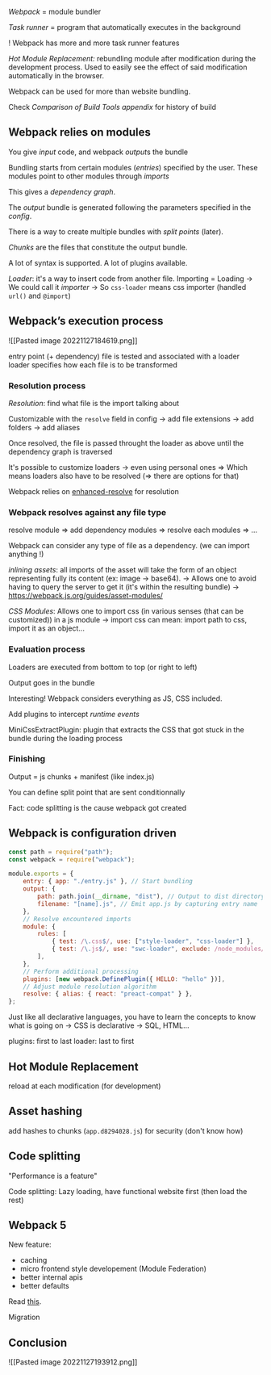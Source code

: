   *Webpack* = module bundler

*Task runner* = program that automatically executes in the background

! Webpack has more and more task runner features

*Hot Module Replacement:* rebundling module after modification during the development process. Used to easily see the effect of said modification automatically in the browser.

Webpack can be used for more than website bundling.

Check *Comparison of Build Tools appendix* for history of build

## Webpack relies on modules
You give *input* code, and webpack *output*s the bundle

Bundling starts from certain modules (*entries*) specified by the user. These modules point to other modules through *imports*

This gives a *dependency graph*.

The *output* bundle is generated following the parameters specified in the *config*.

There is a way to create multiple bundles with *split points* (later).

*Chunks* are the files that constitute the output bundle.

A lot of syntax is supported. A lot of plugins available.

*Loader*: it's a way to insert code from another file. Importing = Loading
-> We could call it *importer*
-> So `css-loader` means css importer (handled `url()` and `@import`)

## Webpack’s execution process

![[Pasted image 20221127184619.png]]

entry point (+ dependency)
file is tested and associated with a loader
loader specifies how each file is to be transformed

### Resolution process
*Resolution*: find what file is the import talking about

Customizable with the `resolve` field in config
-> add file extensions
-> add folders
-> add aliases

Once resolved, the file is passed throught the loader as above until the dependency graph is traversed

It's possible to customize loaders
-> even using personal ones
	=> Which means loaders also have to be resolved (=> there are options for that)

Webpack relies on [enhanced-resolve](https://www.npmjs.com/package/enhanced-resolve) for resolution

### Webpack resolves against any file type
resolve module => add dependency modules => resolve each modules => ...

Webpack can consider any type of file as a dependency. (we can import anything !)

*inlining assets*: all imports of the asset will take the form of an object representing fully its content (ex: image -> base64).
-> Allows one to avoid having to query the server to get it (it's within the resulting bundle)
-> https://webpack.js.org/guides/asset-modules/

*CSS Modules*: Allows one to import css (in various senses (that can be customized)) in a js module
-> import css can mean: import path to css, import it as an object...

### Evaluation process
Loaders are executed from bottom to top (or right to left)

Output goes in the bundle

Interesting! Webpack considers everything as JS, CSS included.

Add plugins to intercept *runtime events*

MiniCssExtractPlugin: plugin that extracts the CSS that got stuck in the bundle during the loading process

### Finishing
Output = js chunks + manifest (like index.js)

You can define split point that are sent conditionnally

Fact: code splitting is the cause webpack got created

## Webpack is configuration driven

```js
const path = require("path");
const webpack = require("webpack");

module.exports = {
	entry: { app: "./entry.js" }, // Start bundling
	output: {
		path: path.join(__dirname, "dist"), // Output to dist directory
		filename: "[name].js", // Emit app.js by capturing entry name
	},
	// Resolve encountered imports
	module: {
		rules: [
			{ test: /\.css$/, use: ["style-loader", "css-loader"] },
			{ test: /\.js$/, use: "swc-loader", exclude: /node_modules/ },
		],
	},
	// Perform additional processing
	plugins: [new webpack.DefinePlugin({ HELLO: "hello" })],
	// Adjust module resolution algorithm
	resolve: { alias: { react: "preact-compat" } },
};
```

Just like all declarative languages, you have to learn the concepts to know what is going on
-> CSS is declarative
-> SQL, HTML...

plugins: first to last
loader: last to first

## Hot Module Replacement
reload at each modification (for development)

## Asset hashing
add hashes to chunks (`app.d8294028.js`) for security (don't know how)

## Code splitting
"Performance is a feature"

Code splitting: Lazy loading, have functional website first (then load the rest)

## Webpack 5
New feature:
- caching
- micro frontend style developement (Module Federation)
- better internal apis
- better defaults

Read [this](https://webpack.js.org/blog/2020-10-10-webpack-5-release/).

Migration

## Conclusion
![[Pasted image 20221127193912.png]]